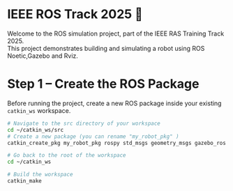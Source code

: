 # IEEE ROS Track 2025 🚀

Welcome to the ROS simulation project, part of the IEEE RAS Training Track 2025.  
This project demonstrates building and simulating a robot using ROS Noetic,Gazebo and Rviz.

# Step 1 – Create the ROS Package
Before running the project, create a new ROS package inside your existing `catkin_ws` workspace.
```bash
# Navigate to the src directory of your workspace
cd ~/catkin_ws/src
# Create a new package (you can rename "my_robot_pkg" )
catkin_create_pkg my_robot_pkg rospy std_msgs geometry_msgs gazebo_ros

# Go back to the root of the workspace
cd ~/catkin_ws

# Build the workspace
catkin_make
